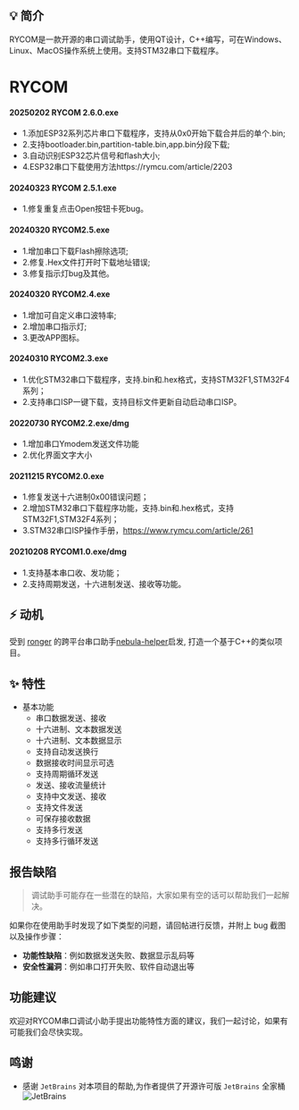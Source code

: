 ## 💡 简介

RYCOM是一款开源的串口调试助手，使用QT设计，C++编写，可在Windows、Linux、MacOS操作系统上使用。支持STM32串口下载程序。
# RYCOM
 #### 20250202 RYCOM 2.6.0.exe

- 1.添加ESP32系列芯片串口下载程序，支持从0x0开始下载合并后的单个.bin;
- 2.支持bootloader.bin,partition-table.bin,app.bin分段下载;
- 3.自动识别ESP32芯片信号和flash大小;
- 4.ESP32串口下载使用方法https://rymcu.com/article/2203

 #### 20240323 RYCOM 2.5.1.exe

- 1.修复重复点击Open按钮卡死bug。

 #### 20240320 RYCOM2.5.exe

- 1.增加串口下载Flash擦除选项;
- 2.修复.Hex文件打开时下载地址错误;
- 3.修复指示灯bug及其他。
 #### 20240320 RYCOM2.4.exe
- 1.增加可自定义串口波特率;
- 2.增加串口指示灯;
- 3.更改APP图标。
 #### 20240310 RYCOM2.3.exe
- 1.优化STM32串口下载程序，支持.bin和.hex格式，支持STM32F1,STM32F4系列；
- 2.支持串口ISP一键下载，支持目标文件更新自动启动串口ISP。
#### 20220730 RYCOM2.2.exe/dmg
- 1.增加串口Ymodem发送文件功能
- 2.优化界面文字大小
#### 20211215 RYCOM2.0.exe
- 1.修复发送十六进制0x00错误问题； 
- 2.增加STM32串口下载程序功能，支持.bin和.hex格式，支持STM32F1,STM32F4系列；
- 3.STM32串口ISP操作手册，https://www.rymcu.com/article/261
#### 20210208 RYCOM1.0.exe/dmg
- 1.支持基本串口收、发功能；
- 2.支持周期发送，十六进制发送、接收等功能。
## ⚡ 动机

受到 [ronger](https://www.rymcu.com/user/ronger) 的跨平台串口助手[nebula-helper](https://www.rymcu.com/user/ronger)启发, 打造一个基于C++的类似项目。

## ✨ 特性

- 基本功能
  - 串口数据发送、接收
  - 十六进制、文本数据发送
  - 十六进制、文本数据显示
  - 支持自动发送换行
  - 数据接收时间显示可选
  - 支持周期循环发送
  - 发送、接收流量统计
  - 支持中文发送、接收
  - 支持文件发送
  - 可保存接收数据
  - 支持多行发送
  - 支持多行循环发送

## 报告缺陷

> 调试助手可能存在一些潜在的缺陷，大家如果有空的话可以帮助我们一起解决。

如果你在使用助手时发现了如下类型的问题，请回帖进行反馈，并附上 bug 截图以及操作步骤：

* **功能性缺陷**：例如数据发送失败、数据显示乱码等
* **安全性漏洞**：例如串口打开失败、软件自动退出等

## 功能建议

欢迎对RYCOM串口调试小助手提出功能特性方面的建议，我们一起讨论，如果有可能我们会尽快实现。

## 鸣谢
- 感谢 `JetBrains` 对本项目的帮助,为作者提供了开源许可版 `JetBrains` 全家桶
![JetBrains](src/main/resources/static/jetbrains.png)
